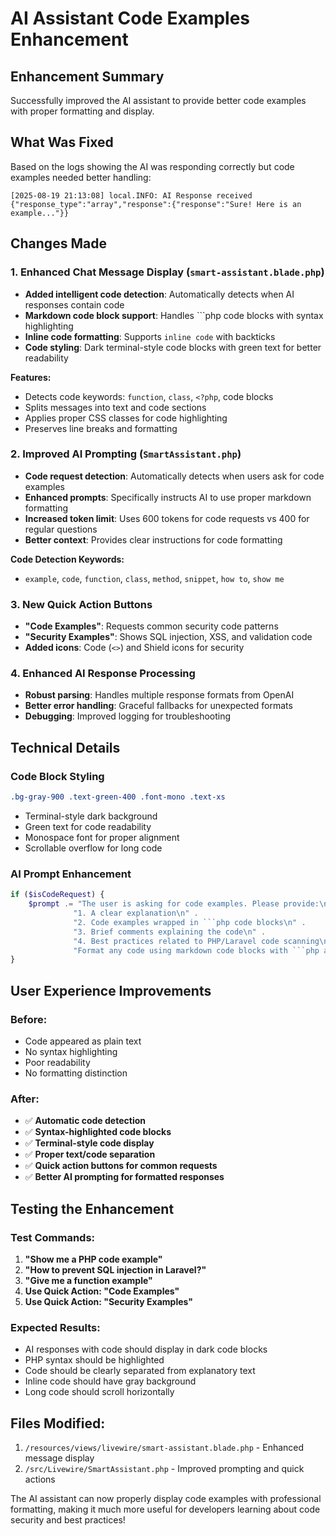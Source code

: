 # AI Assistant Code Examples Enhancement

## Enhancement Summary
Successfully improved the AI assistant to provide better code examples with proper formatting and display.

## What Was Fixed
Based on the logs showing the AI was responding correctly but code examples needed better handling:

```
[2025-08-19 21:13:08] local.INFO: AI Response received {"response_type":"array","response":{"response":"Sure! Here is an example..."}}
```

## Changes Made

### 1. Enhanced Chat Message Display (`smart-assistant.blade.php`)
- **Added intelligent code detection**: Automatically detects when AI responses contain code
- **Markdown code block support**: Handles ```php code blocks with syntax highlighting
- **Inline code formatting**: Supports `inline code` with backticks
- **Code styling**: Dark terminal-style code blocks with green text for better readability

**Features:**
- Detects code keywords: `function`, `class`, `<?php`, code blocks
- Splits messages into text and code sections
- Applies proper CSS classes for code highlighting
- Preserves line breaks and formatting

### 2. Improved AI Prompting (`SmartAssistant.php`)
- **Code request detection**: Automatically detects when users ask for code examples
- **Enhanced prompts**: Specifically instructs AI to use proper markdown formatting
- **Increased token limit**: Uses 600 tokens for code requests vs 400 for regular questions
- **Better context**: Provides clear instructions for code formatting

**Code Detection Keywords:**
- `example`, `code`, `function`, `class`, `method`, `snippet`, `how to`, `show me`

### 3. New Quick Action Buttons
- **"Code Examples"**: Requests common security code patterns
- **"Security Examples"**: Shows SQL injection, XSS, and validation code
- **Added icons**: Code (`<>`) and Shield icons for security

### 4. Enhanced AI Response Processing
- **Robust parsing**: Handles multiple response formats from OpenAI
- **Better error handling**: Graceful fallbacks for unexpected formats
- **Debugging**: Improved logging for troubleshooting

## Technical Details

### Code Block Styling
```css
.bg-gray-900 .text-green-400 .font-mono .text-xs
```
- Terminal-style dark background
- Green text for code readability
- Monospace font for proper alignment
- Scrollable overflow for long code

### AI Prompt Enhancement
```php
if ($isCodeRequest) {
    $prompt .= "The user is asking for code examples. Please provide:\n" .
              "1. A clear explanation\n" .
              "2. Code examples wrapped in ```php code blocks\n" .
              "3. Brief comments explaining the code\n" .
              "4. Best practices related to PHP/Laravel code scanning\n\n" .
              "Format any code using markdown code blocks with ```php and ``` delimiters.";
}
```

## User Experience Improvements

### Before:
- Code appeared as plain text
- No syntax highlighting
- Poor readability
- No formatting distinction

### After:
- ✅ **Automatic code detection**
- ✅ **Syntax-highlighted code blocks**
- ✅ **Terminal-style code display**
- ✅ **Proper text/code separation**
- ✅ **Quick action buttons for common requests**
- ✅ **Better AI prompting for formatted responses**

## Testing the Enhancement

### Test Commands:
1. **"Show me a PHP code example"**
2. **"How to prevent SQL injection in Laravel?"**
3. **"Give me a function example"**
4. **Use Quick Action: "Code Examples"**
5. **Use Quick Action: "Security Examples"**

### Expected Results:
- AI responses with code should display in dark code blocks
- PHP syntax should be highlighted
- Code should be clearly separated from explanatory text
- Inline code should have gray background
- Long code should scroll horizontally

## Files Modified:
1. `/resources/views/livewire/smart-assistant.blade.php` - Enhanced message display
2. `/src/Livewire/SmartAssistant.php` - Improved prompting and quick actions

The AI assistant can now properly display code examples with professional formatting, making it much more useful for developers learning about code security and best practices!
